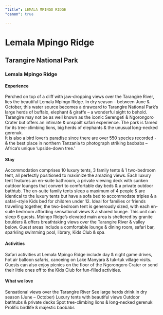 ```yaml
---
"title": LEMALA MPINGO RIDGE
"canon": true

---
```


# Lemala Mpingo Ridge
## Tarangire National Park
### Lemala Mpingo Ridge

#### Experience
Perched on top of a cliff with jaw-dropping views over the Tarangire River, lies the beautiful Lemala Mpingo Ridge.
In dry season – between June &amp; October, this water source becomes a drawcard to Tarangire National Park’s large herds of buffalo, elephant &amp; giraffe – a wonderful sight to behold.
Tarangire may not be as well known as the iconic Serengeti &amp; Ngorongoro Crater but offers an intimate &amp; unspoilt safari experience.  The park is famed for its tree-climbing lions, big herds of elephants &amp; the unusual long-necked gerenuk.  
It is also a bird lover’s paradise since there are over 550 species recorded - &amp; the best place in northern Tanzania to photograph striking baobabs – Africa’s unique ‘upside-down tree.’

#### Stay
Accommodation comprises 10 luxury tents, 3 family tents &amp; 1 two-bedroom tent, all perfectly positioned to maximize the amazing views.
Each luxury tent features an en-suite bathroom, a private viewing deck with sunken outdoor lounges that convert to comfortable day beds &amp; a private outdoor bathtub.
The en-suite family tents sleep a maximum of 4 people &amp; are identical to the luxury tents but have a sofa bed to accommodate triples &amp; a safari-style Kids bed for children under 12.
Ideal for families or friends travelling together, the two-bedroom tent is generously sized, with each en-suite bedroom affording sensational views &amp; a shared lounge.  This unit can sleep 6 guests. 
Mpingo Ridge’s elevated main area is sheltered by granite boulders &amp; offers breathtaking views over the Tarangire River &amp; valley below.  Guest areas include a comfortable lounge &amp; dining room, safari bar, sparkling swimming pool, library, Kids Club &amp; spa.

#### Activities
Safari activities at Lemala Mpingo Ridge include day &amp; night game drives, hot air balloon safaris, canoeing on Lake Manyara &amp; tuk-tuk village visits.  Guests can also enjoy picnics on the floor of the Ngorongoro Crater or send their little ones off to the Kids Club for fun-filled activities.


#### What we love
Sensational views over the Tarangire River
See large herds drink in dry season (June – October)
Luxury tents with beautiful views
Outdoor bathtubs &amp; private decks
Spot tree-climbing lions &amp; long-necked gerenuk
Prolific birdlife &amp; majestic baobabs